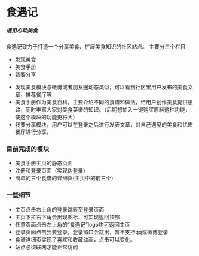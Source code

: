 # 食遇记 
##### 遇见心动美食

食遇记致力于打造一个分享美食、扩展美食知识的社区站点。
主要分三个栏目
* 发现美食
* 美食手册
* 我要分享

+ 发现美食模块与微博或者朋友圈动态类似，可以看到社区里用户发布的美食文章，推荐餐厅等
+ 美食手册作为美食百科，主要介绍不同的食谱和做法，给用户创作美食提供思路，同时丰富大家对美食菜谱的知识。（后期想加入一键购买原料这种功能，使这个模块的功能更将大）
+ 我要分享模块，用户可以在登录之后进行发表文章，对自己遇见的美食和优质餐厅进行分享。

### 目前完成的模块
* 美食手册主页的静态页面
* 注册和登录页面（实现伪登录）
* 简单的三个食谱的详细页(主页中的前三个)

### 一些细节
* 主页点击右上角的登录跳转至登录页面
* 主页下拉右下角会出现图标，可实现返回顶部
* 任意页面点击左上角的“食遇记”logo均可返回主页
* 登录页面点击我要登录，登录窗口会跳出，暂不支持qq或微博登录
* 食谱详细页实现了喜欢和收藏动画，点击可以变化。
* 站点必须联网才能正常访问
